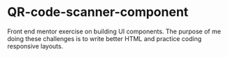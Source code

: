 # QR-code-scanner-component
Front end mentor exercise on building UI components.
The purpose of me doing these challenges is to write better HTML and practice coding responsive layouts.
